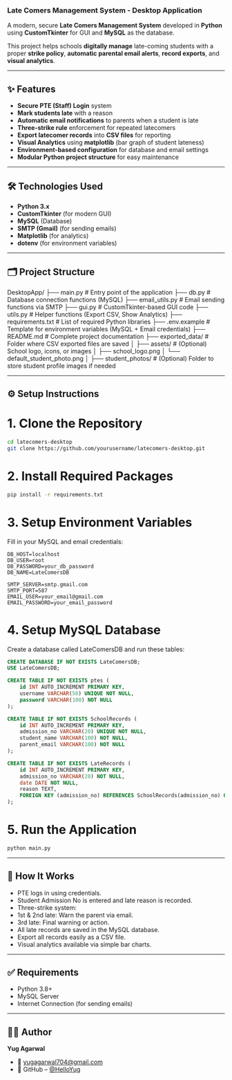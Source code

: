 ### Late Comers Management System - Desktop Application

A modern, secure **Late Comers Management System** developed in **Python** using **CustomTkinter** for GUI and **MySQL** as the database.

This project helps schools **digitally manage** late-coming students with a proper **strike policy**, **automatic parental email alerts**, **record exports**, and **visual analytics**.

---

## ✨ Features

- **Secure PTE (Staff) Login** system
- **Mark students late** with a reason
- **Automatic email notifications** to parents when a student is late
- **Three-strike rule** enforcement for repeated latecomers
- **Export latecomer records** into **CSV files** for reporting
- **Visual Analytics** using **matplotlib** (bar graph of student lateness)
- **Environment-based configuration** for database and email settings
- **Modular Python project structure** for easy maintenance

---

## 🛠️ Technologies Used

- **Python 3.x**
- **CustomTkinter** (for modern GUI)
- **MySQL** (Database)
- **SMTP (Gmail)** (for sending emails)
- **Matplotlib** (for analytics)
- **dotenv** (for environment variables)

---

## 🗂️ Project Structure

DesktopApp/
├── main.py              # Entry point of the application
├── db.py                # Database connection functions (MySQL)
├── email_utils.py       # Email sending functions via SMTP
├── gui.py               # CustomTkinter-based GUI code
├── utils.py             # Helper functions (Export CSV, Show Analytics)
├── requirements.txt     # List of required Python libraries
├── .env.example         # Template for environment variables (MySQL + Email credentials)
├── README.md            # Complete project documentation
├── exported_data/       # Folder where CSV exported files are saved
│
├── assets/              # (Optional) School logo, icons, or images
│   ├── school_logo.png
│   └── default_student_photo.png
│
├── student_photos/      # (Optional) Folder to store student profile images if needed


---

## ⚙️ Setup Instructions

# 1. Clone the Repository
```bash
cd latecomers-desktop
git clone https://github.com/yourusername/latecomers-desktop.git
```

# 2. Install Required Packages
```bash
pip install -r requirements.txt
```

# 3. Setup Environment Variables
Fill in your MySQL and email credentials:

```
DB_HOST=localhost
DB_USER=root
DB_PASSWORD=your_db_password
DB_NAME=LateComersDB

SMTP_SERVER=smtp.gmail.com
SMTP_PORT=587
EMAIL_USER=your_email@gmail.com
EMAIL_PASSWORD=your_email_password
```

# 4. Setup MySQL Database
Create a database called LateComersDB and run these tables:
```sql
CREATE DATABASE IF NOT EXISTS LateComersDB;
USE LateComersDB;

CREATE TABLE IF NOT EXISTS ptes (
    id INT AUTO_INCREMENT PRIMARY KEY,
    username VARCHAR(50) UNIQUE NOT NULL,
    password VARCHAR(100) NOT NULL
);

CREATE TABLE IF NOT EXISTS SchoolRecords (
    id INT AUTO_INCREMENT PRIMARY KEY,
    admission_no VARCHAR(20) UNIQUE NOT NULL,
    student_name VARCHAR(100) NOT NULL,
    parent_email VARCHAR(100) NOT NULL
);

CREATE TABLE IF NOT EXISTS LateRecords (
    id INT AUTO_INCREMENT PRIMARY KEY,
    admission_no VARCHAR(20) NOT NULL,
    date DATE NOT NULL,
    reason TEXT,
    FOREIGN KEY (admission_no) REFERENCES SchoolRecords(admission_no) ON DELETE CASCADE
);
```

# 5. Run the Application
```bash
python main.py
```

---

## 🎯 How It Works
- PTE logs in using credentials.
- Student Admission No is entered and late reason is recorded.
- Three-strike system:
- 1st & 2nd late: Warn the parent via email.
- 3rd late: Final warning or action.
- All late records are saved in the MySQL database.
- Export all records easily as a CSV file.
- Visual analytics available via simple bar charts.

---

## ✅ Requirements
- Python 3.8+
- MySQL Server
- Internet Connection (for sending emails)

--- 

## 👨‍💻 Author

**Yug Agarwal**
- 📧 [yugagarwal704@gmail.com](mailto:yugagarwal704@gmail.com)
- 🔗 GitHub – [@HelloYug](https://github.com/HelloYug)